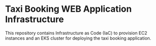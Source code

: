 # Taxi Booking WEB Application Infrastructure
This repository contains Infrastructure as Code (IaC) to provision EC2 instances and an EKS cluster for deploying the taxi booking application.
